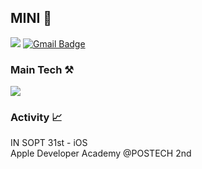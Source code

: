 

##  MINI 💖
 <a href="https://velog.io/@vvkkiie" target="_blank"><img src="https://img.shields.io/badge/Velog-20C997?style=flat-square&logo=Velog&logoColor=white&link=https://velog.io/@vvkkiie"/></a> [![Gmail Badge](https://img.shields.io/badge/Gmail-d14836?style=flat-square&logo=Gmail&logoColor=white&link=mailto:minnnidev@gmail.com)](mailto:minnnidev@gmail.com)
 

### Main Tech ⚒️

<img src="https://img.shields.io/badge/Swift-F05138?style=flat-square&logo=Swift&logoColor=white"/></a>



### Activity 📈

IN SOPT 31st - iOS</br>
Apple Developer Academy @POSTECH 2nd 

